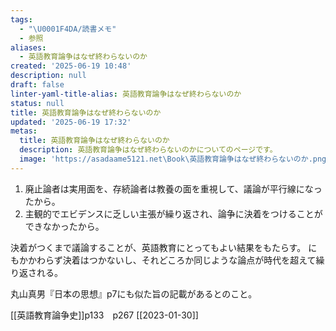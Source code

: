 ```yaml
---
tags:
  - "\U0001F4DA/読書メモ"
  - 参照
aliases:
  - 英語教育論争はなぜ終わらないのか
created: '2025-06-19 10:48'
description: null
draft: false
linter-yaml-title-alias: 英語教育論争はなぜ終わらないのか
status: null
title: 英語教育論争はなぜ終わらないのか
updated: '2025-06-19 17:32'
metas:
  title: 英語教育論争はなぜ終わらないのか
  description: 英語教育論争はなぜ終わらないのかについてのページです。
  image: 'https://asadaame5121.net\Book\英語教育論争はなぜ終わらないのか.png'
---
```

1. 廃止論者は実用面を、存続論者は教養の面を重視して、議論が平行線になったから。 
1. 主観的でエビデンスに乏しい主張が繰り返され、論争に決着をつけることができなかったから。

決着がつくまで議論することが、英語教育にとってもよい結果をもたらす。
にもかかわらず決着はつかないし、それどころか同じような論点が時代を超えて繰り返される。

丸山真男『日本の思想』p7にも似た旨の記載があるとのこと。

[[英語教育論争史]]p133　p267 
[[2023-01-30]]
